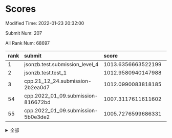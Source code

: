 # Scores

Modified Time: 2022-01-23 20:32:00

Submit Num: 207

All Rank Num: 68697

| rank |               submit               |       score        |       sigma        | pk_num |
| :--- | :--------------------------------- | :----------------- | :----------------- | :----- |
| 1    | jsonzb.test.submission_level_4     | 1013.6356663522199 | 0.7869631005589818 | 1329   |
| 2    | jsonzb.test.test_1                 | 1012.9580940147988 | 0.8001770892485892 | 1328   |
| 3    | cpp.21_12_24.submission-2b2ea0d7   | 1012.0990083818185 | 0.7878844422780922 | 1327   |
| 54   | cpp.2022_01_09.submission-816672bd | 1007.3117611611602 | 0.7328298648242647 | 1323   |
| 55   | cpp.2022_01_09.submission-5b0e3de2 | 1005.7276599686331 | 0.7211711717901501 | 1328   |


<details>
<summary>全部</summary>

| rank |                 submit                 |       score        |       sigma        | pk_num |
| :--- | :------------------------------------- | :----------------- | :----------------- | :----- |
| 1    | jsonzb.test.submission_level_4         | 1013.6356663522199 | 0.7869631005589818 | 1329   |
| 2    | jsonzb.test.test_1                     | 1012.9580940147988 | 0.8001770892485892 | 1328   |
| 3    | cpp.21_12_24.submission-2b2ea0d7       | 1012.0990083818185 | 0.7878844422780922 | 1327   |
| 4    | gobigger.level_3.submission_level_3_23 | 1011.6259361633664 | 0.7968302798796736 | 1328   |
| 5    | gobigger.level_3.submission_level_3_41 | 1011.4270079701366 | 0.7617952288193007 | 1330   |
| 6    | gobigger.level_3.submission_level_3_30 | 1011.3033226262406 | 0.7723410388506982 | 1329   |
| 7    | gobigger.level_3.submission_level_3_21 | 1011.1944946776782 | 0.7750883861221373 | 1331   |
| 8    | gobigger.level_3.submission_level_3_28 | 1011.1762515127672 | 0.7677837078507622 | 1325   |
| 9    | gobigger.level_3.submission_level_3_4  | 1011.1552380583857 | 0.7593011574798948 | 1328   |
| 10   | gobigger.level_3.submission_level_3_15 | 1010.9226267983084 | 0.7897724143423093 | 1326   |
| 11   | gobigger.level_3.submission_level_3_47 | 1010.8840444617226 | 0.767920981312103  | 1324   |
| 12   | gobigger.level_3.submission_level_3_24 | 1010.7832390894753 | 0.7680842616905272 | 1330   |
| 13   | gobigger.level_3.submission_level_3_38 | 1010.7104141988755 | 0.7960469871255643 | 1327   |
| 14   | gobigger.level_3.submission_level_3_45 | 1010.6797365752079 | 0.7678749994181817 | 1327   |
| 15   | gobigger.level_3.submission_level_3_29 | 1010.6752927759899 | 0.7600025674063892 | 1330   |
| 16   | gobigger.level_3.submission_level_3_27 | 1010.6699872412605 | 0.7813052349274727 | 1325   |
| 17   | gobigger.level_3.submission_level_3_25 | 1010.6433829278303 | 0.7718603026488633 | 1329   |
| 18   | gobigger.level_3.submission_level_3_33 | 1010.6069710325451 | 0.7605902872205784 | 1329   |
| 19   | gobigger.level_3.submission_level_3_40 | 1010.4644084593455 | 0.7558221814093887 | 1330   |
| 20   | gobigger.level_3.submission_level_3_49 | 1010.4239646407871 | 0.7552735498232682 | 1326   |
| 21   | gobigger.level_3.submission_level_3_6  | 1010.416780188672  | 0.7859647780858511 | 1328   |
| 22   | gobigger.level_3.submission_level_3_32 | 1010.2687828029246 | 0.7760413180312633 | 1329   |
| 23   | gobigger.level_3.submission_level_3_26 | 1010.2550633447245 | 0.7517814259611801 | 1325   |
| 24   | gobigger.level_3.submission_level_3_31 | 1010.1550158395843 | 0.7606334985118673 | 1322   |
| 25   | gobigger.level_3.submission_level_3_5  | 1010.0803396501736 | 0.7563005076034319 | 1326   |
| 26   | gobigger.level_3.submission_level_3_36 | 1010.0018424695597 | 0.7426713490479716 | 1329   |
| 27   | gobigger.level_3.submission_level_3_19 | 1009.9464815653554 | 0.7559598801374314 | 1328   |
| 28   | gobigger.level_3.submission_level_3_1  | 1009.9439112647899 | 0.7448295657566052 | 1328   |
| 29   | gobigger.level_3.submission_level_3_37 | 1009.9419161648484 | 0.7648439455595634 | 1323   |
| 30   | gobigger.level_3.submission_level_3_9  | 1009.8073599257858 | 0.7629792631660541 | 1328   |
| 31   | gobigger.level_3.submission_level_3_11 | 1009.6237064409997 | 0.7539004508226258 | 1326   |
| 32   | gobigger.level_3.submission_level_3_43 | 1009.6223191873481 | 0.7413730066111913 | 1323   |
| 33   | gobigger.level_3.submission_level_3_18 | 1009.5807548058758 | 0.7640412775908497 | 1328   |
| 34   | gobigger.level_3.submission_level_3_46 | 1009.5420814714291 | 0.7463001866550788 | 1332   |
| 35   | gobigger.level_3.submission_level_3_44 | 1009.5058673453991 | 0.744586375795654  | 1332   |
| 36   | gobigger.level_3.submission_level_3_34 | 1009.4612220751758 | 0.763576189433342  | 1330   |
| 37   | gobigger.level_3.submission_level_3_39 | 1009.4331663970804 | 0.7678092061754854 | 1331   |
| 38   | gobigger.level_3.submission_level_3_2  | 1009.3952767834902 | 0.7566516449832307 | 1330   |
| 39   | gobigger.level_3.submission_level_3_17 | 1009.3816884201536 | 0.7596776054269018 | 1326   |
| 40   | gobigger.level_3.submission_level_3_35 | 1009.3814851027266 | 0.7539471337265632 | 1331   |
| 41   | gobigger.level_3.submission_level_3_16 | 1009.3559603097272 | 0.7421446637447725 | 1331   |
| 42   | gobigger.level_3.submission_level_3_13 | 1009.3447929715044 | 0.7536762045225401 | 1329   |
| 43   | gobigger.level_3.submission_level_3_10 | 1009.3071809706306 | 0.7725592497113698 | 1329   |
| 44   | gobigger.level_3.submission_level_3_12 | 1009.2423820035553 | 0.7405668240089187 | 1325   |
| 45   | gobigger.level_3.submission_level_3_22 | 1009.1637288457778 | 0.7375538765282976 | 1324   |
| 46   | gobigger.level_3.submission_level_3_48 | 1009.0623066197662 | 0.7562729202886901 | 1323   |
| 47   | gobigger.level_3.submission_level_3_8  | 1008.8833885088357 | 0.7448955363077601 | 1321   |
| 48   | gobigger.level_3.submission_level_3_42 | 1008.802716940069  | 0.7574611716428588 | 1326   |
| 49   | gobigger.level_3.submission_level_3_20 | 1008.5287549973917 | 0.7705468372523356 | 1324   |
| 50   | gobigger.level_3.submission_level_3_7  | 1008.5010362454375 | 0.7452778390592827 | 1332   |
| 51   | gobigger.level_3.submission_level_3_3  | 1008.3857455035347 | 0.739996328233293  | 1330   |
| 52   | gobigger.level_3.submission_level_3_14 | 1008.3692525989492 | 0.739174687456756  | 1329   |
| 53   | gobigger.level_3.submission_level_3_0  | 1007.7935041254807 | 0.7410277264341729 | 1325   |
| 54   | cpp.2022_01_09.submission-816672bd     | 1007.3117611611602 | 0.7328298648242647 | 1323   |
| 55   | cpp.2022_01_09.submission-5b0e3de2     | 1005.7276599686331 | 0.7211711717901501 | 1328   |
| 56   | gobigger.level_1.submission_level_1_9  | 1004.8026488402538 | 0.7134463832586475 | 1327   |
| 57   | gobigger.level_1.submission_level_1_11 | 1004.7403259493543 | 0.7195371427947679 | 1319   |
| 58   | gobigger.level_1.submission_level_1_7  | 1004.361765455992  | 0.7066706135475623 | 1326   |
| 59   | gobigger.level_1.submission_level_1_21 | 1004.1443082928994 | 0.732177723975277  | 1326   |
| 60   | gobigger.level_1.submission_level_1_24 | 1004.1433714394468 | 0.7305826813101692 | 1331   |
| 61   | gobigger.level_1.submission_level_1_26 | 1003.9669377328757 | 0.7303201108162914 | 1328   |
| 62   | gobigger.level_1.submission_level_1_38 | 1003.9046530800947 | 0.7245869109734252 | 1324   |
| 63   | gobigger.level_1.submission_level_1_12 | 1003.9027002514499 | 0.7355615905407173 | 1323   |
| 64   | gobigger.level_1.submission_level_1_3  | 1003.8994795288231 | 0.7188398988121415 | 1326   |
| 65   | gobigger.level_1.submission_level_1_49 | 1003.8968358329136 | 0.7192851130301298 | 1329   |
| 66   | gobigger.level_1.submission_level_1_35 | 1003.892655628893  | 0.7171336523345794 | 1325   |
| 67   | gobigger.level_1.submission_level_1_18 | 1003.8594648049682 | 0.7138316404669894 | 1322   |
| 68   | gobigger.level_1.submission_level_1_33 | 1003.7867136356414 | 0.7073169111662915 | 1324   |
| 69   | gobigger.level_1.submission_level_1_23 | 1003.751898562282  | 0.7165747604593825 | 1326   |
| 70   | gobigger.level_1.submission_level_1_32 | 1003.7430675190778 | 0.7120938780718834 | 1327   |
| 71   | gobigger.level_1.submission_level_1_43 | 1003.5571809571549 | 0.7206367381678418 | 1333   |
| 72   | gobigger.level_1.submission_level_1_48 | 1003.5195525019388 | 0.714897064171477  | 1327   |
| 73   | gobigger.level_1.submission_level_1_34 | 1003.4893757600304 | 0.7122580058192374 | 1327   |
| 74   | gobigger.level_1.submission_level_1_19 | 1003.4471735643351 | 0.7209830653771703 | 1331   |
| 75   | gobigger.level_1.submission_level_1_10 | 1003.4326876146418 | 0.717887409057793  | 1329   |
| 76   | gobigger.level_1.submission_level_1_20 | 1003.3799412436313 | 0.7017251716721704 | 1326   |
| 77   | gobigger.level_1.submission_level_1_40 | 1003.3660727787138 | 0.7099413943358974 | 1325   |
| 78   | gobigger.level_1.submission_level_1_6  | 1003.2952613711944 | 0.7113949611992472 | 1327   |
| 79   | gobigger.level_1.submission_level_1_30 | 1003.2737019059139 | 0.7097237971757938 | 1333   |
| 80   | gobigger.level_1.submission_level_1_39 | 1003.186255590168  | 0.7286589669174064 | 1323   |
| 81   | gobigger.level_1.submission_level_1_17 | 1003.180574742321  | 0.7164828981198607 | 1328   |
| 82   | gobigger.level_1.submission_level_1_44 | 1003.1603034733743 | 0.7136004984112798 | 1326   |
| 83   | gobigger.level_1.submission_level_1_37 | 1003.0950979301938 | 0.710937661623737  | 1330   |
| 84   | gobigger.level_1.submission_level_1_42 | 1003.0618501566233 | 0.7061931773565617 | 1331   |
| 85   | gobigger.level_1.submission_level_1_36 | 1003.0471775135792 | 0.7205505428016264 | 1323   |
| 86   | gobigger.level_1.submission_level_1_4  | 1003.0060011787134 | 0.7242642266792243 | 1324   |
| 87   | gobigger.level_1.submission_level_1_15 | 1002.9955068916873 | 0.7127350656060542 | 1327   |
| 88   | gobigger.level_1.submission_level_1_13 | 1002.9766123159021 | 0.7178055594991225 | 1323   |
| 89   | gobigger.level_1.submission_level_1_29 | 1002.9661401690249 | 0.7144136657245451 | 1320   |
| 90   | gobigger.level_1.submission_level_1_31 | 1002.8806951927176 | 0.7145360963642938 | 1330   |
| 91   | gobigger.level_1.submission_level_1_27 | 1002.8729800248193 | 0.7133731286257735 | 1325   |
| 92   | gobigger.level_1.submission_level_1_2  | 1002.8578110244423 | 0.7142643491698624 | 1332   |
| 93   | gobigger.level_1.submission_level_1_16 | 1002.8480486007016 | 0.7219610547316659 | 1330   |
| 94   | gobigger.level_1.submission_level_1_41 | 1002.7693019046764 | 0.7176197786828525 | 1323   |
| 95   | gobigger.level_1.submission_level_1_5  | 1002.7441730391328 | 0.7135707426202524 | 1330   |
| 96   | gobigger.level_1.submission_level_1_47 | 1002.7043918069941 | 0.7188258437451733 | 1337   |
| 97   | gobigger.level_1.submission_level_1_1  | 1002.6912305316348 | 0.711677535059563  | 1324   |
| 98   | gobigger.level_1.submission_level_1_46 | 1002.555339235838  | 0.7045485579281902 | 1331   |
| 99   | gobigger.level_1.submission_level_1_45 | 1002.5253110087845 | 0.7202331826324387 | 1331   |
| 100  | gobigger.level_1.submission_level_1_25 | 1002.5110212096977 | 0.71968090512119   | 1326   |
| 101  | gobigger.level_1.submission_level_1_8  | 1002.5096976004272 | 0.7135710933634305 | 1329   |
| 102  | gobigger.level_1.submission_level_1_0  | 1002.3062119292545 | 0.7231458212559201 | 1328   |
| 103  | gobigger.level_1.submission_level_1_14 | 1002.2211702325751 | 0.7142632677704878 | 1325   |
| 104  | gobigger.level_1.submission_level_1_22 | 1002.1850076457292 | 0.7156057467502259 | 1326   |
| 105  | gobigger.level_1.submission_level_1_28 | 1001.9487241332859 | 0.7139307636908517 | 1329   |
| 106  | gobigger.random.submission_random_10   | 996.9638499285747  | 0.7095678714830326 | 1328   |
| 107  | gobigger.random.submission_random_22   | 996.8923724218149  | 0.7143929572008674 | 1330   |
| 108  | gobigger.random.submission_random_47   | 996.8913474432296  | 0.7038042209731792 | 1331   |
| 109  | gobigger.random.submission_random_13   | 996.8860174291752  | 0.7139306530560052 | 1334   |
| 110  | gobigger.random.submission_random_8    | 996.8381188196122  | 0.7099754173358106 | 1325   |
| 111  | gobigger.random.submission_random_18   | 996.7473131759796  | 0.692444000204513  | 1333   |
| 112  | gobigger.random.submission_random_44   | 996.5779476764725  | 0.7147243673583091 | 1325   |
| 113  | gobigger.random.submission_random_27   | 996.5121222773588  | 0.707240933817424  | 1330   |
| 114  | gobigger.random.submission_random_1    | 996.5085560258959  | 0.7131630777777467 | 1324   |
| 115  | gobigger.random.submission_random_5    | 996.4155391563412  | 0.7112848668646898 | 1318   |
| 116  | gobigger.random.submission_random_15   | 996.3394702828092  | 0.7038603808367523 | 1332   |
| 117  | gobigger.random.submission_random_49   | 996.1894285368948  | 0.706142102897098  | 1326   |
| 118  | gobigger.random.submission_random_41   | 996.1415300881513  | 0.7116404397291806 | 1330   |
| 119  | gobigger.random.submission_random_21   | 996.0952138578521  | 0.716661204338957  | 1328   |
| 120  | gobigger.random.submission_random_43   | 995.9842571986557  | 0.7221691258474497 | 1330   |
| 121  | gobigger.random.submission_random_6    | 995.9688332319365  | 0.72756646813756   | 1326   |
| 122  | gobigger.random.submission_random_20   | 995.918230518231   | 0.7066474874259716 | 1327   |
| 123  | gobigger.random.submission_random_38   | 995.9129252231605  | 0.7175291484329854 | 1332   |
| 124  | gobigger.random.submission_random_42   | 995.9099176563911  | 0.7077323149995368 | 1325   |
| 125  | gobigger.random.submission_random_12   | 995.8220607951839  | 0.7198347105581714 | 1326   |
| 126  | gobigger.random.submission_random_16   | 995.7994247553368  | 0.7178983517121429 | 1330   |
| 127  | gobigger.random.submission_random_48   | 995.7724249867497  | 0.7122016101371834 | 1330   |
| 128  | gobigger.random.submission_random_14   | 995.7717784037438  | 0.7137381004981423 | 1320   |
| 129  | gobigger.random.submission_random_24   | 995.701429844341   | 0.7059270957208611 | 1327   |
| 130  | gobigger.random.submission_random_25   | 995.670758236862   | 0.7222471890734868 | 1327   |
| 131  | gobigger.random.submission_random_17   | 995.6682607190161  | 0.7257488553573326 | 1325   |
| 132  | gobigger.random.submission_random_33   | 995.640562431061   | 0.7174882523804983 | 1325   |
| 133  | gobigger.random.submission_random_37   | 995.5836325286591  | 0.7147477001302484 | 1332   |
| 134  | gobigger.random.submission_random_34   | 995.5159596043715  | 0.7046085259819269 | 1326   |
| 135  | gobigger.random.submission_random_26   | 995.4428970853209  | 0.7207152113011276 | 1329   |
| 136  | gobigger.random.submission_random_46   | 995.4380912958413  | 0.7081838681470385 | 1330   |
| 137  | gobigger.random.submission_random_28   | 995.4211812629743  | 0.7091119941089726 | 1328   |
| 138  | gobigger.random.submission_random_35   | 995.3554954364802  | 0.7079003914914866 | 1338   |
| 139  | gobigger.random.submission_random_40   | 995.3084787848811  | 0.7113589322969223 | 1332   |
| 140  | gobigger.random.submission_random_2    | 995.3016376465232  | 0.7088913665329356 | 1326   |
| 141  | gobigger.random.submission_random_7    | 995.1594894323899  | 0.7244658216166724 | 1330   |
| 142  | gobigger.random.submission_random_45   | 995.1389881806034  | 0.7014684797002584 | 1329   |
| 143  | gobigger.random.submission_random_31   | 995.0767576055051  | 0.7211551316795833 | 1330   |
| 144  | gobigger.random.submission_random_9    | 995.044980492339   | 0.7051571112435951 | 1328   |
| 145  | gobigger.random.submission_random_4    | 995.0109097615267  | 0.6929524419807531 | 1328   |
| 146  | gobigger.random.submission_random_0    | 994.9892153879273  | 0.7081241495593767 | 1328   |
| 147  | gobigger.random.submission_random_23   | 994.9377742386313  | 0.7108089628251504 | 1330   |
| 148  | gobigger.random.submission_random_36   | 994.8883587248763  | 0.7177637986912908 | 1326   |
| 149  | gobigger.random.submission_random_32   | 994.8120302549079  | 0.7081803962675353 | 1325   |
| 150  | gobigger.random.submission_random_19   | 994.7928222640843  | 0.7058776042342464 | 1323   |
| 151  | gobigger.random.submission_random_3    | 994.6302939611775  | 0.7199330950886395 | 1324   |
| 152  | gobigger.random.submission_random_39   | 994.6263658763394  | 0.717369522332085  | 1329   |
| 153  | gobigger.random.submission_random_30   | 994.5878734738698  | 0.7072110167658892 | 1327   |
| 154  | gobigger.random.submission_random_29   | 994.446161752552   | 0.7197179512270991 | 1327   |
| 155  | gobigger.random.submission_random_11   | 994.3289539154539  | 0.7147521718928593 | 1327   |
| 156  | gobigger.level_2.submission_level_2_2  | 993.9627540154496  | 0.7468949276704038 | 1325   |
| 157  | gobigger.level_2.submission_level_2_17 | 993.6335349733752  | 0.7267758516612002 | 1327   |
| 158  | gobigger.level_2.submission_level_2_25 | 993.6085234658868  | 0.7552970008910299 | 1328   |
| 159  | gobigger.level_2.submission_level_2_49 | 993.3415198322973  | 0.7455585830557276 | 1327   |
| 160  | gobigger.level_2.submission_level_2_21 | 993.3071822536538  | 0.7379059628039059 | 1326   |
| 161  | gobigger.level_2.submission_level_2_20 | 993.1784809479456  | 0.7257211665586143 | 1327   |
| 162  | gobigger.level_2.submission_level_2_35 | 993.1508449994367  | 0.7248691964526496 | 1326   |
| 163  | gobigger.level_2.submission_level_2_24 | 993.0381007828868  | 0.7519641832916973 | 1329   |
| 164  | gobigger.level_2.submission_level_2_38 | 993.0347393779596  | 0.7432402030616775 | 1332   |
| 165  | gobigger.level_2.submission_level_2_47 | 992.9775142831417  | 0.7261072230297192 | 1326   |
| 166  | gobigger.level_2.submission_level_2_14 | 992.871752859533   | 0.738274962021318  | 1328   |
| 167  | gobigger.level_2.submission_level_2_40 | 992.7782513244722  | 0.7384969703922222 | 1328   |
| 168  | gobigger.level_2.submission_level_2_30 | 992.7665347798877  | 0.7624901220209658 | 1325   |
| 169  | gobigger.level_2.submission_level_2_3  | 992.7300339421645  | 0.7389622344721786 | 1329   |
| 170  | gobigger.level_2.submission_level_2_6  | 992.7119747786253  | 0.7357954052794305 | 1324   |
| 171  | gobigger.level_2.submission_level_2_26 | 992.6829944483341  | 0.7411868195485687 | 1324   |
| 172  | gobigger.level_2.submission_level_2_44 | 992.6545940604348  | 0.7410125191857975 | 1327   |
| 173  | gobigger.level_2.submission_level_2_28 | 992.6535536859415  | 0.7366044849475859 | 1330   |
| 174  | gobigger.level_2.submission_level_2_27 | 992.6251677363329  | 0.7246596863780149 | 1329   |
| 175  | gobigger.level_2.submission_level_2_12 | 992.616810027716   | 0.7502525626271679 | 1328   |
| 176  | gobigger.level_2.submission_level_2_34 | 992.5763896475945  | 0.7307963897406352 | 1330   |
| 177  | gobigger.level_2.submission_level_2_18 | 992.3422496743253  | 0.7558175431922188 | 1331   |
| 178  | gobigger.level_2.submission_level_2_41 | 992.2070055340389  | 0.7361365152775212 | 1329   |
| 179  | gobigger.level_2.submission_level_2_36 | 992.1833193573215  | 0.7381538287127383 | 1328   |
| 180  | gobigger.level_2.submission_level_2_37 | 992.0694093335389  | 0.7563796711838393 | 1328   |
| 181  | gobigger.level_2.submission_level_2_48 | 992.0065521822299  | 0.7323283794354366 | 1330   |
| 182  | gobigger.level_2.submission_level_2_42 | 991.9106573013006  | 0.7478721396386229 | 1330   |
| 183  | gobigger.level_2.submission_level_2_31 | 991.8903601737514  | 0.7455745855110391 | 1321   |
| 184  | gobigger.level_2.submission_level_2_32 | 991.889218280952   | 0.7411333105851698 | 1326   |
| 185  | gobigger.level_2.submission_level_2_13 | 991.8736528189289  | 0.7450149768186878 | 1323   |
| 186  | gobigger.level_2.submission_level_2_5  | 991.8591996323269  | 0.7529208480179873 | 1323   |
| 187  | gobigger.level_2.submission_level_2_23 | 991.7062083916874  | 0.7515941052981459 | 1330   |
| 188  | gobigger.level_2.submission_level_2_16 | 991.7039564291429  | 0.7388042436499637 | 1328   |
| 189  | gobigger.level_2.submission_level_2_43 | 991.6745288285539  | 0.7527498565763028 | 1331   |
| 190  | gobigger.level_2.submission_level_2_1  | 991.6570715294156  | 0.7368510688298837 | 1327   |
| 191  | gobigger.level_2.submission_level_2_46 | 991.5653025842539  | 0.7461570612027077 | 1327   |
| 192  | gobigger.level_2.submission_level_2_9  | 991.4875937312844  | 0.7351645154854585 | 1329   |
| 193  | gobigger.level_2.submission_level_2_0  | 991.4722476545842  | 0.7470740502704687 | 1324   |
| 194  | gobigger.level_2.submission_level_2_8  | 991.4415549871507  | 0.7541565918705321 | 1327   |
| 195  | gobigger.level_2.submission_level_2_45 | 991.3803524165505  | 0.7600580953205105 | 1331   |
| 196  | gobigger.level_2.submission_level_2_19 | 991.3329482518902  | 0.7614658941040882 | 1326   |
| 197  | gobigger.level_2.submission_level_2_22 | 991.3182810263679  | 0.7431895216335596 | 1327   |
| 198  | gobigger.level_2.submission_level_2_15 | 991.2317447660712  | 0.7522322657216788 | 1327   |
| 199  | gobigger.level_2.submission_level_2_10 | 991.1641027419122  | 0.7487449578415205 | 1330   |
| 200  | gobigger.level_2.submission_level_2_4  | 990.9452926377131  | 0.7495004640614228 | 1326   |
| 201  | gobigger.level_2.submission_level_2_29 | 990.8882177363521  | 0.7791316143351142 | 1328   |
| 202  | gobigger.level_2.submission_level_2_39 | 990.8728153828998  | 0.7512294434725253 | 1330   |
| 203  | gobigger.level_2.submission_level_2_7  | 990.8653436641832  | 0.7515026560208163 | 1328   |
| 204  | gobigger.level_2.submission_level_2_11 | 990.4778623938153  | 0.7711651906431948 | 1325   |
| 205  | gobigger.level_2.submission_level_2_33 | 990.1561252812385  | 0.7733233410249658 | 1327   |
| 206  | gobigger.none.submission_none_1        | 978.6643838855952  | 1.2867506420335182 | 1327   |
| 207  | gobigger.none.submission_none_0        | 975.0376245355719  | 1.49813550951965   | 1332   |

</details>